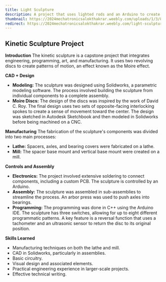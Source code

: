 ```yaml
---
title: Light Sculpture
description: A project that uses lighted rods and an Arduino to create a light show on your desk. Modeled, machined, and programmed from scratch.
thumbnail: https://2024mechatronicsalokthakrar.weebly.com/uploads/1/3/8/9/138999599/my-completed-moire-disk.gif
redirect: https://2024mechatronicsalokthakrar.weebly.com/light-sculpture.html
---
```


## Kinetic Sculpture Project

**Introduction**
The kinetic sculpture is a capstone project that integrates engineering, programming, art, and manufacturing. It uses two revolving discs to create patterns of motion, an effect known as the Moire effect.

**CAD + Design**
*   **Modeling:** The sculpture was designed using Solidworks, a parametric modeling software. The process involved building the sculpture from individual components to a complete assembly.
*   **Moire Discs:** The design of the discs was inspired by the work of David C. Roy. The final design uses two sets of opposite-facing interlocking spokes to create a sense of movement toward the center. The design was sketched in Autodesk Sketchbook and then modeled in Solidworks before being machined on a CNC.

**Manufacturing**
The fabrication of the sculpture's components was divided into two main processes:
*   **Lathe:** Spacers, axles, and bearing covers were fabricated on a lathe.
*   **Mill:** The spacer base mount and vertical base mount were created on a mill.

**Controls and Assembly**
*   **Electronics:** The project involved extensive soldering to connect components, including a custom PCB. The sculpture is controlled by an Arduino.
*   **Assembly:** The sculpture was assembled in sub-assemblies to streamline the process. An arbor press was used to push axles into bearings.
*   **Programming:** The programming was done in C++ using the Arduino IDE. The sculpture has three switches, allowing for up to eight different programmatic patterns. A key feature is a reversal function that uses a tachometer and an ultrasonic sensor to return the disc to its original position.

**Skills Learned**
*   Manufacturing techniques on both the lathe and mill.
*   CAD in Solidworks, particularly in assemblies.
*   Basic circuitry.
*   Visual design and associated elements.
*   Practical engineering experience in larger-scale projects.
*   Effective technical writing.